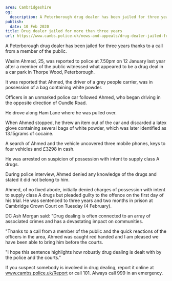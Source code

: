 ```yaml
area: Cambridgeshire
og:
  description: A Peterborough drug dealer has been jailed for three years thanks to a call from a member of the public.
publish:
  date: 10 Feb 2020
title: Drug dealer jailed for more than three years
url: https://www.cambs.police.uk/news-and-appeals/drug-dealer-jailed-for-three-years
```

A Peterborough drug dealer has been jailed for three years thanks to a call from a member of the public.

Wasim Ahmed, 25, was reported to police at 7.50pm on 12 January last year after a member of the public witnessed what appeared to be a drug deal in a car park in Thorpe Wood, Peterborough.

It was reported that Ahmed, the driver of a grey people carrier, was in possession of a bag containing white powder.

Officers in an unmarked police car followed Ahmed, who began driving in the opposite direction of Oundle Road.

He drove along Ham Lane where he was pulled over.

When Ahmed stopped, he threw an item out of the car and discarded a latex glove containing several bags of white powder, which was later identified as 13.15grams of cocaine.

A search of Ahmed and the vehicle uncovered three mobile phones, keys to four vehicles and £3298 in cash.

He was arrested on suspicion of possession with intent to supply class A drugs.

During police interview, Ahmed denied any knowledge of the drugs and stated it did not belong to him.

Ahmed, of no fixed abode, initially denied charges of possession with intent to supply class A drugs but pleaded guilty to the offence on the first day of his trial. He was sentenced to three years and two months in prison at Cambridge Crown Court on Tuesday (4 February).

DC Ash Morgan said: "Drug dealing is often connected to an array of associated crimes and has a devastating impact on communities.

"Thanks to a call from a member of the public and the quick reactions of the officers in the area, Ahmed was caught red handed and I am pleased we have been able to bring him before the courts.

"I hope this sentence highlights how robustly drug dealing is dealt with by the police and the courts."

If you suspect somebody is involved in drug dealing, report it online at www.cambs.police.uk/Report or call 101. Always call 999 in an emergency.

